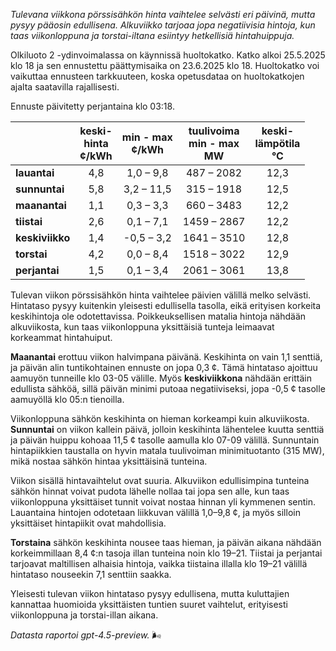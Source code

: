 *Tulevana viikkona pörssisähkön hinta vaihtelee selvästi eri päivinä, mutta pysyy pääosin edullisena. Alkuviikko tarjoaa jopa negatiivisia hintoja, kun taas viikonloppuna ja torstai-iltana esiintyy hetkellisiä hintahuippuja.*

Olkiluoto 2 -ydinvoimalassa on käynnissä huoltokatko. Katko alkoi 25.5.2025 klo 18 ja sen ennustettu päättymisaika on 23.6.2025 klo 18. Huoltokatko voi vaikuttaa ennusteen tarkkuuteen, koska opetusdataa on huoltokatkojen ajalta saatavilla rajallisesti.

Ennuste päivitetty perjantaina klo 03:18.

|         | keski-<br>hinta<br>¢/kWh | min - max<br>¢/kWh | tuulivoima<br>min - max<br>MW | keski-<br>lämpötila<br>°C |
|:-------------|:----------------:|:----------------:|:-------------:|:-------------:|
| **lauantai** | 4,8 | 1,0 – 9,8 | 487 – 2082 | 12,3 |
| **sunnuntai** | 5,8 | 3,2 – 11,5 | 315 – 1918 | 12,5 |
| **maanantai** | 1,1 | 0,3 – 3,3 | 660 – 3483 | 12,2 |
| **tiistai** | 2,6 | 0,1 – 7,1 | 1459 – 2867 | 12,2 |
| **keskiviikko** | 1,4 | -0,5 – 3,2 | 1641 – 3510 | 12,8 |
| **torstai** | 4,2 | 0,0 – 8,4 | 1518 – 3022 | 12,9 |
| **perjantai** | 1,5 | 0,1 – 3,4 | 2061 – 3061 | 13,8 |

Tulevan viikon pörssisähkön hinta vaihtelee päivien välillä melko selvästi. Hintataso pysyy kuitenkin yleisesti edullisella tasolla, eikä erityisen korkeita keskihintoja ole odotettavissa. Poikkeuksellisen matalia hintoja nähdään alkuviikosta, kun taas viikonloppuna yksittäisiä tunteja leimaavat korkeammat hintahuiput.

**Maanantai** erottuu viikon halvimpana päivänä. Keskihinta on vain 1,1 senttiä, ja päivän alin tuntikohtainen ennuste on jopa 0,3 ¢. Tämä hintataso ajoittuu aamuyön tunneille klo 03-05 välille. Myös **keskiviikkona** nähdään erittäin edullista sähköä, sillä päivän minimi putoaa negatiiviseksi, jopa -0,5 ¢ tasolle aamuyöllä klo 05:n tienoilla.

Viikonloppuna sähkön keskihinta on hieman korkeampi kuin alkuviikosta. **Sunnuntai** on viikon kallein päivä, jolloin keskihinta lähentelee kuutta senttiä ja päivän huippu kohoaa 11,5 ¢ tasolle aamulla klo 07-09 välillä. Sunnuntain hintapiikkien taustalla on hyvin matala tuulivoiman minimituotanto (315 MW), mikä nostaa sähkön hintaa yksittäisinä tunteina.

Viikon sisällä hintavaihtelut ovat suuria. Alkuviikon edullisimpina tunteina sähkön hinnat voivat pudota lähelle nollaa tai jopa sen alle, kun taas viikonloppuna yksittäiset tunnit voivat nostaa hinnan yli kymmenen sentin. Lauantaina hintojen odotetaan liikkuvan välillä 1,0–9,8 ¢, ja myös silloin yksittäiset hintapiikit ovat mahdollisia.

**Torstaina** sähkön keskihinta nousee taas hieman, ja päivän aikana nähdään korkeimmillaan 8,4 ¢:n tasoja illan tunteina noin klo 19–21. Tiistai ja perjantai tarjoavat maltillisen alhaisia hintoja, vaikka tiistaina illalla klo 19–21 välillä hintataso nouseekin 7,1 senttiin saakka.

Yleisesti tulevan viikon hintataso pysyy edullisena, mutta kuluttajien kannattaa huomioida yksittäisten tuntien suuret vaihtelut, erityisesti viikonloppuna ja torstai-illan aikana.

*Datasta raportoi gpt-4.5-preview.* 🌬️
